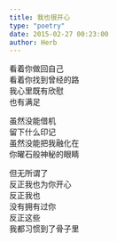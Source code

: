 ```yaml
---  
title: 我也很开心  
type: "poetry"  
date: 2015-02-27 00:23:00  
author: Herb  
---  
```

看着你做回自己  
看着你找到曾经的路  
我心里既有欣慰  
也有满足  

虽然没能借机  
留下什么印记  
虽然没能把我融化在  
你曜石般神秘的眼睛  

但无所谓了  
反正我也为你开心  
反正我也  
没有拥有过你  
反正这些  
我都习惯到了骨子里